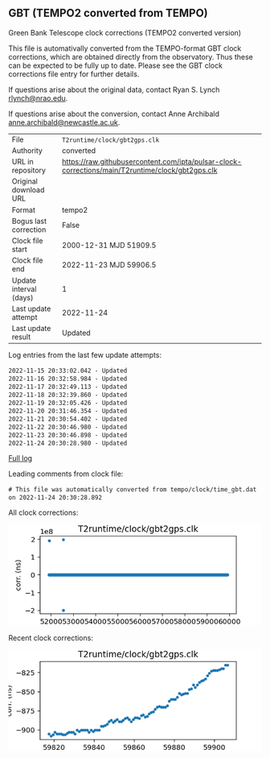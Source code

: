 
## GBT (TEMPO2 converted from TEMPO)

Green Bank Telescope clock corrections (TEMPO2 converted version)

This file is automativally converted from the TEMPO-format GBT
clock corrections, which are obtained directly from the observatory.
Thus these can be expected to be fully up to date. Please see the
GBT clock corrections file entry for further details.

If questions arise about the original data, contact Ryan S. Lynch
<rlynch@nrao.edu>.

If questions arise about the conversion, contact Anne Archibald
<anne.archibald@newcastle.ac.uk>.

|     |     |
|:--- |:--- |
| File | `T2runtime/clock/gbt2gps.clk` |
| Authority | converted |
| URL in repository | <https://raw.githubusercontent.com/ipta/pulsar-clock-corrections/main/T2runtime/clock/gbt2gps.clk> |
| Original download URL | <None> |
| Format | tempo2 |
| Bogus last correction | False |
| Clock file start | 2000-12-31 MJD 51909.5 |
| Clock file end | 2022-11-23 MJD 59906.5 |
| Update interval (days) | 1 |
| Last update attempt | 2022-11-24 |
| Last update result | Updated |

Log entries from the last few update attempts:
```
2022-11-15 20:33:02.042 - Updated
2022-11-16 20:32:58.984 - Updated
2022-11-17 20:32:49.113 - Updated
2022-11-18 20:32:39.860 - Updated
2022-11-19 20:32:05.426 - Updated
2022-11-20 20:31:46.354 - Updated
2022-11-21 20:30:54.402 - Updated
2022-11-22 20:30:46.980 - Updated
2022-11-23 20:30:46.898 - Updated
2022-11-24 20:30:28.980 - Updated
```
[Full log](https://raw.githubusercontent.com/ipta/pulsar-clock-corrections/main/log/T2runtime/clock/gbt2gps.clk.log)

Leading comments from clock file:

    # This file was automatically converted from tempo/clock/time_gbt.dat on 2022-11-24 20:30:28.892



All clock corrections:

![plot of all clock corrections](gbt2gps.clk.png "All corrections")

Recent clock corrections:

![plot of recent clock corrections](gbt2gps.clk.short.png "Recent corrections")

